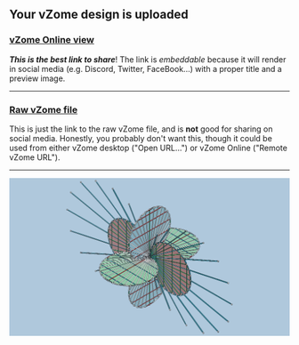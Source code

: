 ## Your vZome design is uploaded

### [vZome Online view][embed]

***This is the best link to share***!  The link is *embeddable* because it will render in social media (e.g. Discord, Twitter, FaceBook...) with a proper title and a preview image.

---

### [Raw vZome file][raw]

This is just the link to the raw vZome file, and is **not** good for
sharing on social media.
Honestly, you probably don't want this, though it could be used from either
vZome desktop ("Open URL...") or vZome Online ("Remote vZome URL").

---

![Image](<30-gon-Ortho-disk-Flower.png>)


[embed]: <https://vzome.com/app/embed.py?url=https://raw.githubusercontent.com/david-hall/vzome-sharing/main/2021/08/21/04-08-34-30-gon-Ortho-disk-Flower/30-gon-Ortho-disk-Flower.vZome>
[raw]: <https://raw.githubusercontent.com/david-hall/vzome-sharing/main/2021/08/21/04-08-34-30-gon-Ortho-disk-Flower/30-gon-Ortho-disk-Flower.vZome>
